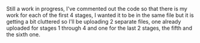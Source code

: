 Still a work in progress, I've commented out the code so that there is my work for each of the first 4 stages,
I wanted it to be in the same file but it is getting a bit cluttered so I'll be uploading 2 separate files,
one already uploaded for stages 1 through 4 and one for the last 2 stages, the fifth and the sixth one.
